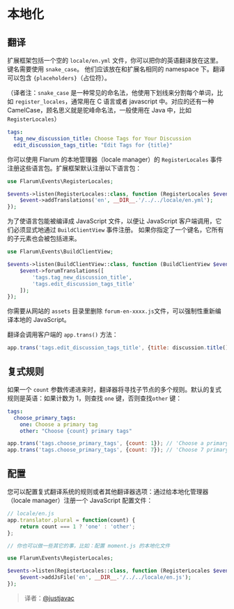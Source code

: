 # 本地化

## 翻译

扩展框架包括一个空的 `locale/en.yml` 文件，你可以把你的英语翻译放在这里。键名需要使用 `snake_case`。 他们应该放在和扩展名相同的 namespace 下。翻译可以包含 `{placeholders}`（占位符）。

（译者注：`snake_case` 是一种常见的命名法，他使用下划线来分割每个单词，比如 `register_locales`，通常用在 C 语言或者 javascript 中。对应的还有一种 CamelCase，顾名思义就是驼峰命名法，一般使用在 Java 中，比如 `RegisterLocales`）

```yaml
tags:
  tag_new_discussion_title: Choose Tags for Your Discussion
  edit_discussion_tags_title: "Edit Tags for {title}"
```

你可以使用 Flarum 的本地管理器（locale manager）的 `RegisterLocales` 事件注册这些语言包。扩展框架默认注册以下语言包：

```php
use Flarum\Events\RegisterLocales;

$events->listen(RegisterLocales::class, function (RegisterLocales $event) {
    $event->addTranslations('en', __DIR__.'/../../locale/en.yml');
});
```

为了使语言包能被编译成 JavaScript 文件，以便让 JavaScript 客户端调用，它们必须显式地通过 `BuildClientView` 事件注册。 如果你指定了一个键名，它所有的子元素也会被包括进来。

```php
use Flarum\Events\BuildClientView;

$events->listen(BuildClientView::class, function (BuildClientView $event) {
    $event->forumTranslations([
        'tags.tag_new_discussion_title',
        'tags.edit_discussion_tags_title'
    ]);
});
```

你需要从网站的 `assets` 目录里删除 `forum-en-xxxx.js`文件，可以强制性重新编译本地的 JavaScript。

翻译会调用客户端的 `app.trans()` 方法：

```javascript
app.trans('tags.edit_discussion_tags_title', {title: discussion.title()});
```

## 复式规则

如果一个 `count` 参数传递进来时，翻译器将寻找子节点的多个规则。默认的复式规则是英语：如果计数为 1，则查找 `one` 键，否则查找`other` 键：

```yaml
tags:
  choose_primary_tags:
    one: Choose a primary tag
    other: "Choose {count} primary tags"
```

```javascript
app.trans('tags.choose_primary_tags', {count: 1}); // 'Choose a primary tag'
app.trans('tags.choose_primary_tags', {count: 7}); // 'Choose 7 primary tags'
```

## 配置

您可以配置复式翻译系统的规则或者其他翻译器选项：通过给本地化管理器（locale manager）注册一个 JavaScript 配置文件：

```javascript
// locale/en.js
app.translator.plural = function(count) {
    return count === 1 ? 'one' : 'other';
};

// 你也可以做一些其它的事，比如：配置 moment.js 的本地化文件
```

```php
use Flarum\Events\RegisterLocales;

$events->listen(RegisterLocales::class, function (RegisterLocales $event) {
    $event->addJsFile('en', __DIR__.'/../../locale/en.js');
});
```

> 译者：[@justjavac](https://github.com/justjavac)